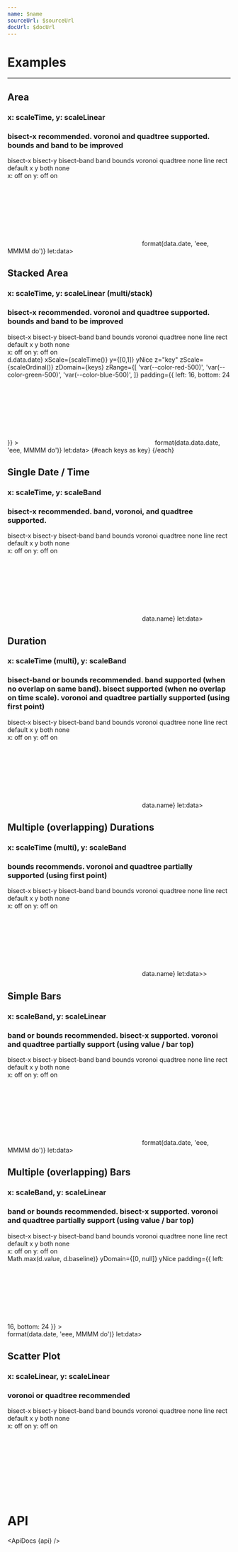 ```yaml
---
name: $name
sourceUrl: $sourceUrl
docUrl: $docUrl
---
```


<script lang="ts">
	import { get } from 'svelte/store';
	import { extent, sort } from 'd3-array';
	import { scaleBand, scaleOrdinal, scaleTime } from 'd3-scale';
	import { stack } from 'd3-shape';
	import { addHours, addMinutes, format, startOfDay } from 'date-fns';

	import { ApiDocs, Duration, Field, Switch, ToggleGroup, ToggleOption } from 'svelte-ux';
	import { flatten } from 'svelte-ux/utils/array';
	import { formatDate, PeriodType } from 'svelte-ux/utils/date';
	import { formatNumberAsStyle } from 'svelte-ux/utils/number';
		
	import api from '$lib/components/Tooltip.svelte?raw&sveld';

	import Chart, { Svg } from '$lib/components/Chart.svelte';
	import Area from '$lib/components/Area.svelte';
	import AreaStack from '$lib/components/AreaStack.svelte';
	import AxisX from '$lib/components/AxisX.svelte';
	import AxisY from '$lib/components/AxisY.svelte';
	import Bars from '$lib/components/Bars.svelte';
	import Baseline from '$lib/components/Baseline.svelte';
	import ConnectedPoints from '$lib/components/ConnectedPoints.svelte';
	import HighlightLine from '$lib/components/HighlightLine.svelte';
	import HighlightRect from '$lib/components/HighlightRect.svelte';
	import Labels from '$lib/components/Labels.svelte';
	import Points from '$lib/components/Points.svelte';
	import Tooltip from '$lib/components/Tooltip.svelte';
	import TooltipContainer from '$lib/components/TooltipContainer.svelte';
	import TooltipItem from '$lib/components/TooltipItem.svelte';
	import TooltipSeparator from '$lib/components/TooltipSeparator.svelte';

	import Preview from '$lib/docs/Preview.svelte';

	import { createDateSeries, createTimeSeries, getRandomInteger, getSpiral } from '$lib/utils/genData';

	const dateSeries = createDateSeries({ min: 20, max: 100, value: 'integer', keys: ['value', 'baseline'] });

	const timeSeries = createTimeSeries({ min: 20, max: 100, value: 'integer', keys: ['value', 'baseline'] })
	const overlapTimeSeries = [
		...createTimeSeries({ min: 20, max: 100, value: 'integer', keys: ['value', 'baseline'] }),
		...createTimeSeries({ min: 20, max: 100, value: 'integer', keys: ['value', 'baseline'] })
	]

	const keys = ['apples', 'bananas', 'oranges']
	const stackDateSeries = createDateSeries({ min: 50, max: 100, value: 'integer', keys });
	const stackData = stack().keys(keys)(stackDateSeries);

	const spiralData = 	getSpiral({ angle: 137.5, radius: 10, count: 100, width: 500, height: 500 })

	let showVoronoi = false;
	let showQuadtree = false;

	let charts = [
		{ mode: 'bisect-x', highlight: 'line', axis: undefined, snapToDataX: false, snapToDataY: false, debug: false },
		{ mode: 'bisect-x', highlight: 'line', axis: undefined, snapToDataX: false, snapToDataY: false, debug: false },
		{ mode: 'bisect-x', highlight: 'line', axis: undefined, snapToDataX: false, snapToDataY: false, debug: false },
		{ mode: 'bounds', highlight: 'rect', axis: undefined, snapToDataX: false, snapToDataY: false, debug: false },
		{ mode: 'bounds', highlight: 'rect', axis: 'both', snapToDataX: false, snapToDataY: false, debug: false },
		{ mode: 'band', highlight: 'rect', axis: undefined, snapToDataX: false, snapToDataY: false, debug: false },
		{ mode: 'band', highlight: 'rect', axis: undefined,  snapToDataX: false, snapToDataY: false, debug: false },
		{ mode: 'voronoi', highlight: 'line', axis: 'both', snapToDataX: false, snapToDataY: false, debug: false },
	]

</script>

# Examples

---

## Area

### x: scaleTime, y: scaleLinear

### bisect-x recommended. voronoi and quadtree supported. bounds and band to be improved

<div class="grid grid-cols-[1fr,148px,248px,248px,100px] gap-2 mb-2">
	<Field label="Mode">
		<ToggleGroup bind:value={charts[0].mode} contained classes={{ root: 'w-full', options: 'w-full' }}>
			<ToggleOption value="bisect-x">bisect-x</ToggleOption>
			<ToggleOption value="bisect-y">bisect-y</ToggleOption>
			<ToggleOption value="bisect-band">bisect-band</ToggleOption>
			<ToggleOption value="band">band</ToggleOption>
			<ToggleOption value="bounds">bounds</ToggleOption>
			<ToggleOption value="voronoi">voronoi</ToggleOption>
			<ToggleOption value="quadtree">quadtree</ToggleOption>
		</ToggleGroup>
	</Field>
	<Field label="Highlight">
		<ToggleGroup bind:value={charts[0].highlight} contained classes={{ root: 'w-full', options: 'w-full' }}>
			<ToggleOption value="none">none</ToggleOption>
			<ToggleOption value="line">line</ToggleOption>
			<ToggleOption value="rect">rect</ToggleOption>
		</ToggleGroup>
	</Field>
	<Field label="Highlight Axis">
		<ToggleGroup bind:value={charts[0].axis} contained classes={{ root: 'w-full', options: 'w-full' }}>
			<ToggleOption value={undefined}>default</ToggleOption>
			<ToggleOption value="x">x</ToggleOption>
			<ToggleOption value="y">y</ToggleOption>
			<ToggleOption value="both">both</ToggleOption>
			<ToggleOption value="none">none</ToggleOption>
		</ToggleGroup>
	</Field>
	<Field label="Snap to Data">
		<div class="grid grid-cols-[auto,1fr,auto,1fr] items-center gap-1 w-full">
			<span>x:</span>
			<ToggleGroup bind:value={charts[0].snapToDataX} contained classes={{ root: 'w-full', options: 'w-full' }}>
				<ToggleOption value={false}>off</ToggleOption>
				<ToggleOption value={true}>on</ToggleOption>
			</ToggleGroup>
			<span>y:</span>
			<ToggleGroup bind:value={charts[0].snapToDataY} contained classes={{ root: 'w-full', options: 'w-full' }}>
				<ToggleOption value={false}>off</ToggleOption>
				<ToggleOption value={true}>on</ToggleOption>
			</ToggleGroup>
		</div>
	</Field>
	<Field label="Debug" let:id>
		<Switch bind:checked={charts[0].debug} {id} />
	</Field>
</div>

<Preview>
	<div class="h-[300px] p-4 border rounded">
		<Chart
			data={dateSeries}
			x="date"
			xScale={scaleTime()}
			y="value"
			yDomain={[0, null]}
			yNice
			padding={{ left: 16, bottom: 24 }}
		>
			<Tooltip mode={charts[0].mode} snapToDataX={charts[0].snapToDataX} snapToDataY={charts[0].snapToDataY} debug={charts[0].debug}>
				<Svg>
					<AxisY gridlines />
					<AxisX formatTick={(d) => formatDate(d, PeriodType.Day, 'short')} />
					<Baseline x y />
					<Area line={{ width: 2 }} />
					{#if charts[0].highlight === 'line'}
						<HighlightLine {...charts[0].axis && { axis: charts[0].axis}} color="var(--color-blue-500)" />
					{:else if charts[0].highlight === 'rect'}
						<HighlightRect {...charts[0].axis && { axis: charts[0].axis}} />
					{/if}
				</Svg>
				<TooltipContainer header={data => format(data.date, 'eee, MMMM do')} let:data>
					<TooltipItem label="value" value={formatNumberAsStyle(data.value, 'integer')} />
				</TooltipContainer>
			</Tooltip>
		</Chart>
	</div>
</Preview>

## Stacked Area

### x: scaleTime, y: scaleLinear (multi/stack)

### bisect-x recommended. voronoi and quadtree supported. bounds and band to be improved

<div class="grid grid-cols-[1fr,148px,248px,248px,100px] gap-2 mb-2">
	<Field label="Mode">
		<ToggleGroup bind:value={charts[1].mode} contained classes={{ root: 'w-full', options: 'w-full' }}>
			<ToggleOption value="bisect-x">bisect-x</ToggleOption>
			<ToggleOption value="bisect-y">bisect-y</ToggleOption>
			<ToggleOption value="bisect-band">bisect-band</ToggleOption>
			<ToggleOption value="band">band</ToggleOption>
			<ToggleOption value="bounds">bounds</ToggleOption>
			<ToggleOption value="voronoi">voronoi</ToggleOption>
			<ToggleOption value="quadtree">quadtree</ToggleOption>
		</ToggleGroup>
	</Field>
	<Field label="Highlight">
		<ToggleGroup bind:value={charts[1].highlight} contained classes={{ root: 'w-full', options: 'w-full' }}>
			<ToggleOption value="none">none</ToggleOption>
			<ToggleOption value="line">line</ToggleOption>
			<ToggleOption value="rect">rect</ToggleOption>
		</ToggleGroup>
	</Field>
	<Field label="Highlight Axis">
		<ToggleGroup bind:value={charts[1].axis} contained classes={{ root: 'w-full', options: 'w-full' }}>
			<ToggleOption value={undefined}>default</ToggleOption>
			<ToggleOption value="x">x</ToggleOption>
			<ToggleOption value="y">y</ToggleOption>
			<ToggleOption value="both">both</ToggleOption>
			<ToggleOption value="none">none</ToggleOption>
		</ToggleGroup>
	</Field>
	<Field label="Snap to Data">
		<div class="grid grid-cols-[auto,1fr,auto,1fr] items-center gap-1 w-full">
			<span>x:</span>
			<ToggleGroup bind:value={charts[1].snapToDataX} contained classes={{ root: 'w-full', options: 'w-full' }}>
				<ToggleOption value={false}>off</ToggleOption>
				<ToggleOption value={true}>on</ToggleOption>
			</ToggleGroup>
			<span>y:</span>
			<ToggleGroup bind:value={charts[1].snapToDataY} contained classes={{ root: 'w-full', options: 'w-full' }}>
				<ToggleOption value={false}>off</ToggleOption>
				<ToggleOption value={true}>on</ToggleOption>
			</ToggleGroup>
		</div>
	</Field>
	<Field label="Debug" let:id>
		<Switch bind:checked={charts[1].debug} {id} />
	</Field>
</div>

<Preview>
	<div class="h-[300px] p-4 border rounded">
		<Chart
			data={stackData}
			flatData={flatten(stackData)}
			x={d => d.data.date}
			xScale={scaleTime()}
			y={[0,1]}
			yNice
			z="key"
			zScale={scaleOrdinal()}
			zDomain={keys}
			zRange={[
				'var(--color-red-500)',
				'var(--color-green-500)',
				'var(--color-blue-500)',
			]}
			padding={{ left: 16, bottom: 24 }}
		>
			<Tooltip mode={charts[1].mode} snapToDataX={charts[1].snapToDataX} snapToDataY={charts[1].snapToDataY} debug={charts[1].debug}>
				<Svg>
					<AxisY gridlines />
					<AxisX formatTick={(d) => formatDate(d, PeriodType.Day, 'short')} />
					<Baseline x y />
					<AreaStack line={{ width: 2 }} />
					{#if charts[1].highlight === 'line'}
						<HighlightLine {...charts[1].axis && { axis: charts[1].axis}} color="var(--color-blue-500)" />
					{:else if charts[1].highlight === 'rect'}
						<HighlightRect {...charts[1].axis && { axis: charts[1].axis}} />
					{/if}
				</Svg>
				<TooltipContainer header={data => format(data.data.date, 'eee, MMMM do')} let:data>
					{#each keys as key}
						<TooltipItem label="{key}" value={formatNumberAsStyle(data.data[key], 'integer')} />
					{/each}
				</TooltipContainer>
			</Tooltip>
		</Chart>
	</div>
</Preview>

## Single Date / Time

### x: scaleTime, y: scaleBand

### bisect-x recommended. band, voronoi, and quadtree supported.

<div class="grid grid-cols-[1fr,148px,248px,248px,100px] gap-2 mb-2">
	<Field label="Mode">
		<ToggleGroup bind:value={charts[2].mode} contained classes={{ root: 'w-full', options: 'w-full' }}>
			<ToggleOption value="bisect-x">bisect-x</ToggleOption>
			<ToggleOption value="bisect-y">bisect-y</ToggleOption>
			<ToggleOption value="bisect-band">bisect-band</ToggleOption>
			<ToggleOption value="band">band</ToggleOption>
			<ToggleOption value="bounds">bounds</ToggleOption>
			<ToggleOption value="voronoi">voronoi</ToggleOption>
			<ToggleOption value="quadtree">quadtree</ToggleOption>
		</ToggleGroup>
	</Field>
	<Field label="Highlight">
		<ToggleGroup bind:value={charts[2].highlight} contained classes={{ root: 'w-full', options: 'w-full' }}>
			<ToggleOption value="none">none</ToggleOption>
			<ToggleOption value="line">line</ToggleOption>
			<ToggleOption value="rect">rect</ToggleOption>
		</ToggleGroup>
	</Field>
	<Field label="Highlight Axis">
		<ToggleGroup bind:value={charts[2].axis} contained classes={{ root: 'w-full', options: 'w-full' }}>
			<ToggleOption value={undefined}>default</ToggleOption>
			<ToggleOption value="x">x</ToggleOption>
			<ToggleOption value="y">y</ToggleOption>
			<ToggleOption value="both">both</ToggleOption>
			<ToggleOption value="none">none</ToggleOption>
		</ToggleGroup>
	</Field>
		<Field label="Snap to Data">
		<div class="grid grid-cols-[auto,1fr,auto,1fr] items-center gap-1 w-full">
			<span>x:</span>
			<ToggleGroup bind:value={charts[2].snapToDataX} contained classes={{ root: 'w-full', options: 'w-full' }}>
				<ToggleOption value={false}>off</ToggleOption>
				<ToggleOption value={true}>on</ToggleOption>
			</ToggleGroup>
			<span>y:</span>
			<ToggleGroup bind:value={charts[2].snapToDataY} contained classes={{ root: 'w-full', options: 'w-full' }}>
				<ToggleOption value={false}>off</ToggleOption>
				<ToggleOption value={true}>on</ToggleOption>
			</ToggleGroup>
		</div>
	</Field>
	<Field label="Debug" let:id>
		<Switch bind:checked={charts[2].debug} {id} />
	</Field>
</div>

<Preview>
	<div class="h-[300px] p-4 border rounded">
		<Chart
			data={timeSeries}
			x="startDate"
			xScale={scaleTime()}
			y="name"
			yScale={scaleBand()}
			padding={{ left: 36, bottom: 36 }}
		>
			<Tooltip mode={charts[2].mode} snapToDataX={charts[2].snapToDataX} snapToDataY={charts[2].snapToDataY}  debug={charts[2].debug}>
				<Svg>
					<AxisY gridlines={{ style: 'stroke-dasharray: 2' }} />
					<AxisX formatTick={(d) => format(d, 'h:mm aa')} />
					<Baseline y />
					<Points class="fill-blue-500 stroke-blue-800" />
					{#if charts[2].highlight === 'line'}
						<HighlightLine {...charts[2].axis && { axis: charts[2].axis}} color="var(--color-blue-500)" />
					{:else if charts[2].highlight === 'rect'}
						<HighlightRect {...charts[2].axis && { axis: charts[2].axis}} />
					{/if}
				</Svg>
				<TooltipContainer header={data => data.name} let:data>
					<TooltipItem label="date" value={format(data.startDate, 'h:mm a')} />
				</TooltipContainer>
			</Tooltip>
		</Chart>
	</div>
</Preview>

## Duration

### x: scaleTime (multi), y: scaleBand

### bisect-band or bounds recommended. band supported (when no overlap on same band). bisect supported (when no overlap on time scale). voronoi and quadtree partially supported (using first point)

<div class="grid grid-cols-[1fr,148px,248px,248px,100px] gap-2 mb-2">
	<Field label="Mode">
		<ToggleGroup bind:value={charts[3].mode} contained classes={{ root: 'w-full', options: 'w-full' }}>
			<ToggleOption value="bisect-x">bisect-x</ToggleOption>
			<ToggleOption value="bisect-y">bisect-y</ToggleOption>
			<ToggleOption value="bisect-band">bisect-band</ToggleOption>
			<ToggleOption value="band">band</ToggleOption>
			<ToggleOption value="bounds">bounds</ToggleOption>
			<ToggleOption value="voronoi">voronoi</ToggleOption>
			<ToggleOption value="quadtree">quadtree</ToggleOption>
		</ToggleGroup>
	</Field>
	<Field label="Highlight">
		<ToggleGroup bind:value={charts[3].highlight} contained classes={{ root: 'w-full', options: 'w-full' }}>
			<ToggleOption value="none">none</ToggleOption>
			<ToggleOption value="line">line</ToggleOption>
			<ToggleOption value="rect">rect</ToggleOption>
		</ToggleGroup>
	</Field>
	<Field label="Highlight Axis">
		<ToggleGroup bind:value={charts[3].axis} contained classes={{ root: 'w-full', options: 'w-full' }}>
			<ToggleOption value={undefined}>default</ToggleOption>
			<ToggleOption value="x">x</ToggleOption>
			<ToggleOption value="y">y</ToggleOption>
			<ToggleOption value="both">both</ToggleOption>
			<ToggleOption value="none">none</ToggleOption>
		</ToggleGroup>
	</Field>
	<Field label="Snap to Data">
		<div class="grid grid-cols-[auto,1fr,auto,1fr] items-center gap-1 w-full">
			<span>x:</span>
			<ToggleGroup bind:value={charts[3].snapToDataX} contained classes={{ root: 'w-full', options: 'w-full' }}>
				<ToggleOption value={false}>off</ToggleOption>
				<ToggleOption value={true}>on</ToggleOption>
			</ToggleGroup>
			<span>y:</span>
			<ToggleGroup bind:value={charts[3].snapToDataY} contained classes={{ root: 'w-full', options: 'w-full' }}>
				<ToggleOption value={false}>off</ToggleOption>
				<ToggleOption value={true}>on</ToggleOption>
			</ToggleGroup>
		</div>
	</Field>
	<Field label="Debug" let:id>
		<Switch bind:checked={charts[3].debug} {id} />
	</Field>
</div>

<Preview>
	<div class="h-[300px] p-4 border rounded">
		<Chart
			data={timeSeries}
			x={['startDate', 'endDate']}
			xScale={scaleTime()}
			y="name"
			yScale={scaleBand()}
			padding={{ left: 36, bottom: 36 }}
		>
			<Tooltip mode={charts[3].mode} snapToDataX={charts[3].snapToDataX} snapToDataY={charts[3].snapToDataY}  debug={charts[3].debug}>
				<Svg>
					<AxisY gridlines={{ style: 'stroke-dasharray: 2' }} />
					<AxisX formatTick={(d) => format(d, 'h:mm aa')} />
					<Baseline y />
					<ConnectedPoints stroke="#000" />
					<Points class="fill-blue-500 stroke-blue-800" />
					{#if charts[3].highlight === 'line'}
						<HighlightLine {...charts[3].axis && { axis: charts[3].axis}} color="var(--color-blue-500)" />
					{:else if charts[3].highlight === 'rect'}
						<HighlightRect {...charts[3].axis && { axis: charts[3].axis}} />
					{/if}
				</Svg>
				<TooltipContainer header={data => data.name} let:data>
					<TooltipItem label="start" value={format(data.startDate, 'h:mm a')} />
					<TooltipItem label="end" value={format(data.endDate, 'h:mm a')} />
					<TooltipSeparator />
					<TooltipItem label="duration" valueAlign="right">
						<Duration start={data.startDate} end={data.endDate} />
					</TooltipItem>
				</TooltipContainer>
			</Tooltip>
		</Chart>
	</div>
</Preview>

## Multiple (overlapping) Durations

### x: scaleTime (multi), y: scaleBand

### bounds recommends. voronoi and quadtree partially supported (using first point)

<div class="grid grid-cols-[1fr,148px,248px,248px,100px] gap-2 mb-2">
	<Field label="Mode">
		<ToggleGroup bind:value={charts[4].mode} contained classes={{ root: 'w-full', options: 'w-full' }}>
			<ToggleOption value="bisect-x">bisect-x</ToggleOption>
			<ToggleOption value="bisect-y">bisect-y</ToggleOption>
			<ToggleOption value="bisect-band">bisect-band</ToggleOption>
			<ToggleOption value="band">band</ToggleOption>
			<ToggleOption value="bounds">bounds</ToggleOption>
			<ToggleOption value="voronoi">voronoi</ToggleOption>
			<ToggleOption value="quadtree">quadtree</ToggleOption>
		</ToggleGroup>
	</Field>
	<Field label="Highlight">
		<ToggleGroup bind:value={charts[4].highlight} contained classes={{ root: 'w-full', options: 'w-full' }}>
			<ToggleOption value="none">none</ToggleOption>
			<ToggleOption value="line">line</ToggleOption>
			<ToggleOption value="rect">rect</ToggleOption>
		</ToggleGroup>
	</Field>
	<Field label="Highlight Axis">
		<ToggleGroup bind:value={charts[4].axis} contained classes={{ root: 'w-full', options: 'w-full' }}>
			<ToggleOption value={undefined}>default</ToggleOption>
			<ToggleOption value="x">x</ToggleOption>
			<ToggleOption value="y">y</ToggleOption>
			<ToggleOption value="both">both</ToggleOption>
			<ToggleOption value="none">none</ToggleOption>
		</ToggleGroup>
	</Field>
	<Field label="Snap to Data">
		<div class="grid grid-cols-[auto,1fr,auto,1fr] items-center gap-1 w-full">
			<span>x:</span>
			<ToggleGroup bind:value={charts[4].snapToDataX} contained classes={{ root: 'w-full', options: 'w-full' }}>
				<ToggleOption value={false}>off</ToggleOption>
				<ToggleOption value={true}>on</ToggleOption>
			</ToggleGroup>
			<span>y:</span>
			<ToggleGroup bind:value={charts[4].snapToDataY} contained classes={{ root: 'w-full', options: 'w-full' }}>
				<ToggleOption value={false}>off</ToggleOption>
				<ToggleOption value={true}>on</ToggleOption>
			</ToggleGroup>
		</div>
	</Field>
	<Field label="Debug" let:id>
		<Switch bind:checked={charts[4].debug} {id} />
	</Field>
</div>

<Preview>
	<div class="h-[300px] p-4 border rounded">
		<Chart
			data={overlapTimeSeries}
			x={['startDate', 'endDate']}
			xScale={scaleTime()}
			y="name"
			yScale={scaleBand()}
			padding={{ left: 36, bottom: 36 }}
		>
			<Tooltip mode={charts[4].mode} snapToDataX={charts[4].snapToDataX} snapToDataY={charts[4].snapToDataY} debug={charts[4].debug}>
				<Svg>
					<AxisY gridlines={{ style: 'stroke-dasharray: 2' }} />
					<AxisX formatTick={(d) => format(d, 'h:mm aa')} />
					<Baseline y />
					<ConnectedPoints stroke="#000" />
					<Points class="fill-blue-500 stroke-blue-800" />
					{#if charts[4].highlight === 'line'}
						<HighlightLine {...charts[4].axis && { axis: charts[4].axis}} color="var(--color-blue-500)" />
					{:else if charts[4].highlight === 'rect'}
						<HighlightRect {...charts[4].axis && { axis: charts[4].axis}} />
					{/if}
				</Svg>
				<TooltipContainer header={data => data.name} let:data>>
					<TooltipItem label="start" value={format(data.startDate, 'h:mm a')} />
					<TooltipItem label="end" value={format(data.endDate, 'h:mm a')} />
					<TooltipSeparator />
					<TooltipItem label="duration" valueAlign="right">
						<Duration start={data.startDate} end={data.endDate} />
					</TooltipItem>
				</TooltipContainer>
			</Tooltip>
		</Chart>
	</div>
</Preview>

## Simple Bars

### x: scaleBand, y: scaleLinear

### band or bounds recommended. bisect-x supported. voronoi and quadtree partially support (using value / bar top)

<div class="grid grid-cols-[1fr,148px,248px,248px,100px] gap-2 mb-2">
	<Field label="Mode">
		<ToggleGroup bind:value={charts[5].mode} contained classes={{ root: 'w-full', options: 'w-full' }}>
			<ToggleOption value="bisect-x">bisect-x</ToggleOption>
			<ToggleOption value="bisect-y">bisect-y</ToggleOption>
			<ToggleOption value="bisect-band">bisect-band</ToggleOption>
			<ToggleOption value="band">band</ToggleOption>
			<ToggleOption value="bounds">bounds</ToggleOption>
			<ToggleOption value="voronoi">voronoi</ToggleOption>
			<ToggleOption value="quadtree">quadtree</ToggleOption>
		</ToggleGroup>
	</Field>
	<Field label="Highlight">
		<ToggleGroup bind:value={charts[5].highlight} contained classes={{ root: 'w-full', options: 'w-full' }}>
			<ToggleOption value="none">none</ToggleOption>
			<ToggleOption value="line">line</ToggleOption>
			<ToggleOption value="rect">rect</ToggleOption>
		</ToggleGroup>
	</Field>
	<Field label="Highlight Axis">
		<ToggleGroup bind:value={charts[5].axis} contained classes={{ root: 'w-full', options: 'w-full' }}>
			<ToggleOption value={undefined}>default</ToggleOption>
			<ToggleOption value="x">x</ToggleOption>
			<ToggleOption value="y">y</ToggleOption>
			<ToggleOption value="both">both</ToggleOption>
			<ToggleOption value="none">none</ToggleOption>
		</ToggleGroup>
	</Field>
	<Field label="Snap to Data">
		<div class="grid grid-cols-[auto,1fr,auto,1fr] items-center gap-1 w-full">
			<span>x:</span>
			<ToggleGroup bind:value={charts[5].snapToDataX} contained classes={{ root: 'w-full', options: 'w-full' }}>
				<ToggleOption value={false}>off</ToggleOption>
				<ToggleOption value={true}>on</ToggleOption>
			</ToggleGroup>
			<span>y:</span>
			<ToggleGroup bind:value={charts[5].snapToDataY} contained classes={{ root: 'w-full', options: 'w-full' }}>
				<ToggleOption value={false}>off</ToggleOption>
				<ToggleOption value={true}>on</ToggleOption>
			</ToggleGroup>
		</div>
	</Field>
	<Field label="Debug" let:id>
		<Switch bind:checked={charts[5].debug} {id} />
	</Field>
</div>

<Preview>
	<div class="h-[300px] p-4 border rounded">
		<Chart
			data={dateSeries}
			x="date"
			xScale={scaleBand().padding(0.4)}
			y="value"
			yDomain={[0, null]}
			yNice
			padding={{ left: 16, bottom: 24 }}
		>
			<Tooltip mode={charts[5].mode} snapToDataX={charts[5].snapToDataX} snapToDataY={charts[5].snapToDataY}  debug={charts[5].debug}>
				<Svg>
					<AxisY gridlines />
					<AxisX formatTick={(d) => formatDate(d, PeriodType.Day, 'short')} />
					<Baseline x y />
					<Bars radius={4} strokeWidth={1} />
					{#if charts[5].highlight === 'line'}
						<HighlightLine {...charts[5].axis && { axis: charts[5].axis}} color="var(--color-blue-500)" />
					{:else if charts[5].highlight === 'rect'}
						<HighlightRect {...charts[5].axis && { axis: charts[5].axis}} />
					{/if}
				</Svg>
				<TooltipContainer header={data => format(data.date, 'eee, MMMM do')} let:data>
					<TooltipItem label="value" value={formatNumberAsStyle(data.value, 'integer')} />
				</TooltipContainer>
			</Tooltip>
    	</Chart>
    </div>
</Preview>

## Multiple (overlapping) Bars

### x: scaleBand, y: scaleLinear

### band or bounds recommended. bisect-x supported. voronoi and quadtree partially support (using value / bar top)

<div class="grid grid-cols-[1fr,148px,248px,248px,100px] gap-2 mb-2">
	<Field label="Mode">
		<ToggleGroup bind:value={charts[6].mode} contained classes={{ root: 'w-full', options: 'w-full' }}>
			<ToggleOption value="bisect-x">bisect-x</ToggleOption>
			<ToggleOption value="bisect-y">bisect-y</ToggleOption>
			<ToggleOption value="bisect-band">bisect-band</ToggleOption>
			<ToggleOption value="band">band</ToggleOption>
			<ToggleOption value="bounds">bounds</ToggleOption>
			<ToggleOption value="voronoi">voronoi</ToggleOption>
			<ToggleOption value="quadtree">quadtree</ToggleOption>
		</ToggleGroup>
	</Field>
	<Field label="Highlight">
		<ToggleGroup bind:value={charts[6].highlight} contained classes={{ root: 'w-full', options: 'w-full' }}>
			<ToggleOption value="none">none</ToggleOption>
			<ToggleOption value="line">line</ToggleOption>
			<ToggleOption value="rect">rect</ToggleOption>
		</ToggleGroup>
	</Field>
	<Field label="Highlight Axis">
		<ToggleGroup bind:value={charts[6].axis} contained classes={{ root: 'w-full', options: 'w-full' }}>
			<ToggleOption value={undefined}>default</ToggleOption>
			<ToggleOption value="x">x</ToggleOption>
			<ToggleOption value="y">y</ToggleOption>
			<ToggleOption value="both">both</ToggleOption>
			<ToggleOption value="none">none</ToggleOption>
		</ToggleGroup>
	</Field>
	<Field label="Snap to Data">
		<div class="grid grid-cols-[auto,1fr,auto,1fr] items-center gap-1 w-full">
			<span>x:</span>
			<ToggleGroup bind:value={charts[6].snapToDataX} contained classes={{ root: 'w-full', options: 'w-full' }}>
				<ToggleOption value={false}>off</ToggleOption>
				<ToggleOption value={true}>on</ToggleOption>
			</ToggleGroup>
			<span>y:</span>
			<ToggleGroup bind:value={charts[6].snapToDataY} contained classes={{ root: 'w-full', options: 'w-full' }}>
				<ToggleOption value={false}>off</ToggleOption>
				<ToggleOption value={true}>on</ToggleOption>
			</ToggleGroup>
		</div>
	</Field>
	<Field label="Debug" let:id>
		<Switch bind:checked={charts[6].debug} {id} />
	</Field>
</div>

<Preview>
	<div class="h-[300px] p-4 border rounded">
		<Chart
			data={dateSeries}
			x="date"
			xScale={scaleBand().padding(0.4)}
			y={d => Math.max(d.value, d.baseline)}
			yDomain={[0, null]}
			yNice
			padding={{ left: 16, bottom: 24 }}
		>
			<Tooltip mode={charts[6].mode} snapToDataX={charts[6].snapToDataX} snapToDataY={charts[6].snapToDataY}  debug={charts[6].debug}>
				<Svg>
					<AxisY gridlines />
					<AxisX formatTick={(d) => formatDate(d, PeriodType.Day, 'short')} />
					<Baseline x y />
					<Bars y="baseline" radius={4} strokeWidth={1} color="#ddd" />
					<Bars y="value" radius={4} strokeWidth={1} widthOffset={-16} />
					{#if charts[6].highlight === 'line'}
						<HighlightLine {...charts[6].axis && { axis: charts[6].axis}} color="var(--color-blue-500)" />
					{:else if charts[6].highlight === 'rect'}
						<HighlightRect {...charts[6].axis && { axis: charts[6].axis}} />
					{/if}
				</Svg>
				<TooltipContainer header={data => format(data.date, 'eee, MMMM do')} let:data>
					<TooltipItem label="value" value={formatNumberAsStyle(data.value, 'integer')} />
					<TooltipItem label="baseline" value={formatNumberAsStyle(data.baseline, 'integer')} />
				</TooltipContainer>
			</Tooltip>
		</Chart>
	</div>
</Preview>

## Scatter Plot

### x: scaleLinear, y: scaleLinear

### voronoi or quadtree recommended

<div class="grid grid-cols-[1fr,148px,248px,248px,100px] gap-2 mb-2">
	<Field label="Mode">
		<ToggleGroup bind:value={charts[7].mode} contained classes={{ root: 'w-full', options: 'w-full' }}>
			<ToggleOption value="bisect-x">bisect-x</ToggleOption>
			<ToggleOption value="bisect-y">bisect-y</ToggleOption>
			<ToggleOption value="bisect-band">bisect-band</ToggleOption>
			<ToggleOption value="band">band</ToggleOption>
			<ToggleOption value="bounds">bounds</ToggleOption>
			<ToggleOption value="voronoi">voronoi</ToggleOption>
			<ToggleOption value="quadtree">quadtree</ToggleOption>
		</ToggleGroup>
	</Field>
	<Field label="Highlight">
		<ToggleGroup bind:value={charts[7].highlight} contained classes={{ root: 'w-full', options: 'w-full' }}>
			<ToggleOption value="none">none</ToggleOption>
			<ToggleOption value="line">line</ToggleOption>
			<ToggleOption value="rect">rect</ToggleOption>
		</ToggleGroup>
	</Field>
	<Field label="Highlight Axis">
		<ToggleGroup bind:value={charts[7].axis} contained classes={{ root: 'w-full', options: 'w-full' }}>
			<ToggleOption value={undefined}>default</ToggleOption>
			<ToggleOption value="x">x</ToggleOption>
			<ToggleOption value="y">y</ToggleOption>
			<ToggleOption value="both">both</ToggleOption>
			<ToggleOption value="none">none</ToggleOption>
		</ToggleGroup>
	</Field>
	<Field label="Snap to Data">
		<div class="grid grid-cols-[auto,1fr,auto,1fr] items-center gap-1 w-full">
			<span>x:</span>
			<ToggleGroup bind:value={charts[7].snapToDataX} contained classes={{ root: 'w-full', options: 'w-full' }}>
				<ToggleOption value={false}>off</ToggleOption>
				<ToggleOption value={true}>on</ToggleOption>
			</ToggleGroup>
			<span>y:</span>
			<ToggleGroup bind:value={charts[7].snapToDataY} contained classes={{ root: 'w-full', options: 'w-full' }}>
				<ToggleOption value={false}>off</ToggleOption>
				<ToggleOption value={true}>on</ToggleOption>
			</ToggleGroup>
		</div>
	</Field>
	<Field label="Debug" let:id>
		<Switch bind:checked={charts[7].debug} {id} />
	</Field>
</div>

<Preview>
	<div class="h-[300px] p-4 border rounded">
		<Chart
			data={spiralData}
			x="x"
			y="y"
			padding={{ left: 30, bottom: 30 }}
		>
			<Tooltip mode={charts[7].mode} snapToDataX={charts[7].snapToDataX} snapToDataY={charts[7].snapToDataY} debug={charts[7].debug}>
				<Svg>
					<AxisY gridlines />
					<AxisX gridlines />
					<Points class="fill-blue-500 stroke-blue-800" />
					{#if charts[7].highlight === 'line'}
						<HighlightLine {...charts[7].axis && { axis: charts[7].axis}} color="var(--color-blue-500)" />
					{:else if charts[7].highlight === 'rect'}
						<HighlightRect {...charts[7].axis && { axis: charts[7].axis}} />
					{/if}
				</Svg>
				<TooltipContainer let:data>
					<TooltipItem label="x" value={formatNumberAsStyle(data.x, 'decimal')} />
					<TooltipItem label="y" value={formatNumberAsStyle(data.y, 'decimal')} />
				</TooltipContainer>
			</Tooltip>
		</Chart>
	</div>
</Preview>

# API

<ApiDocs {api} />
